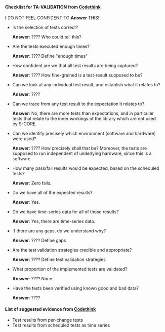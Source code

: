 #### Checklist for TA-VALIDATION from [Codethink](https://codethinklabs.gitlab.io/trustable/trustable/print_page.html)

I DO NOT FEEL CONFIDENT TO **Answer** THIS!

* Is the selection of tests correct?

    **Answer**:  ???? Who could tell this?

* Are the tests executed enough times? 

    **Answer**:  ???? Define "enough times"

* How confident are we that all test results are being captured?

    **Answer**: ???? How fine-grained is a test-result supposed to be?
    
* Can we look at any individual test result, and establish what it relates to?

    **Answer**:  ????

* Can we trace from any test result to the expectation it relates to? 

    **Answer**:  No, there are more tests than expectations, and in particular tests that relate to the inner workings of the library which are not used by S-CORE. 

* Can we identify precisely which environment (software and hardware) were used?

    **Answer**:  ???? How precisely shall that be? Moreover, the tests are supposed to run independent of underlying hardware, since this is a software. 

* How many pass/fail results would be expected, based on the scheduled tests?

    **Answer**:  Zero fails.

* Do we have all of the expected results?

    **Answer**:  Yes.

* Do we have time-series data for all of those results? 

    **Answer**:  Yes, there are time-series data.

* If there are any gaps, do we understand why?

    **Answer**:  ????  Define gaps

* Are the test validation strategies credible and appropriate? 

    **Answer**:  ???? Define test validation strategies

* What proportion of the implemented tests are validated? 

    **Answer**:  ???? None.

* Have the tests been verified using known good and bad data? 

    **Answer**:  ???? 

#### List of suggested evidence from [Codethink](https://codethinklabs.gitlab.io/trustable/trustable/print_page.html)

* Test results from per-change tests
* Test results from scheduled tests as time series
